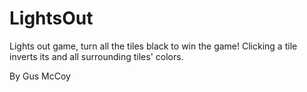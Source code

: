 # LightsOut
 Lights out game, turn all the tiles black to win the game! Clicking a tile inverts its and all surrounding tiles' colors.

By Gus McCoy
